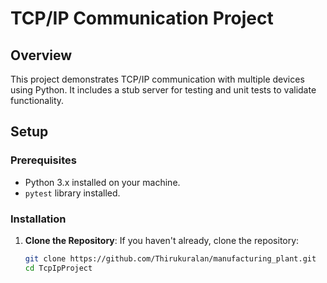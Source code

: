 # TCP/IP Communication Project

## Overview

This project demonstrates TCP/IP communication with multiple devices using Python. It includes a stub server for testing and unit tests to validate functionality.

## Setup

### Prerequisites

- Python 3.x installed on your machine.
- `pytest` library installed.

### Installation

1. **Clone the Repository**:
   If you haven't already, clone the repository:
   ```bash
   git clone https://github.com/Thirukuralan/manufacturing_plant.git
   cd TcpIpProject
